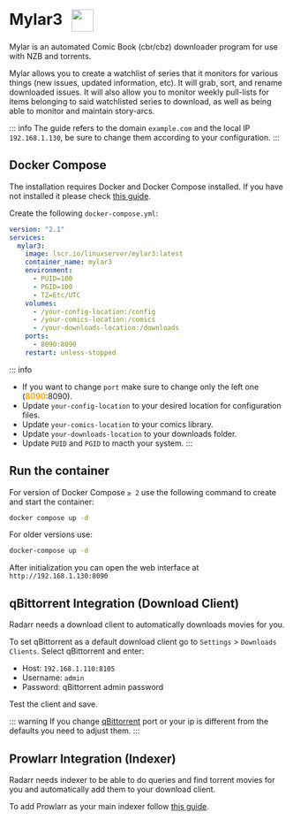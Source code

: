 # Mylar3 <img src="/mylar3-icon.png" width="40" height="40" style="display:inline-block; vertical-align: middle; margin-left:10px;">


Mylar is an automated Comic Book (cbr/cbz) downloader program for use with NZB and torrents.

Mylar allows you to create a watchlist of series that it monitors for various things (new issues, updated information, etc). It will grab, sort, and rename downloaded issues. It will also allow you to monitor weekly pull-lists for items belonging to said watchlisted series to download, as well as being able to monitor and maintain story-arcs.

::: info
The guide refers to the domain <code>example.com</code> and the local IP <code>192.168.1.130</code>, be sure to change them according to your configuration.
:::

## Docker Compose
The installation requires Docker and Docker Compose installed. If you have not installed it please check [this guide](../docker.md).

Create the following <code>docker-compose.yml</code>:
```yml
version: "2.1"
services:
  mylar3:
    image: lscr.io/linuxserver/mylar3:latest
    container_name: mylar3
    environment:
      - PUID=100
      - PGID=100
      - TZ=Etc/UTC
    volumes:
      - /your-config-location:/config
      - /your-comics-location:/comics
      - /your-downloads-location:/downloads
    ports:
      - 8090:8090
    restart: unless-stopped
```

::: info
* If you want to change <code>port</code> make sure to change only the left one (<span style="color:orange"><strong>8090</strong></span>:8090).
* Update <code>your-config-location</code> to your desired location for configuration files.
* Update <code>your-comics-location</code> to your comics library.
* Update <code>your-downloads-location</code> to your downloads folder.
* Update <code>PUID</code> and <code>PGID</code> to macth your system.
:::

## Run the container
For version of Docker Compose <code>≥ 2</code> use the following command to create and start the container:
```bash
docker compose up -d
```
For older versions use:
```bash
docker-compose up -d
```

After initialization you can open the web interface at <code>ht<span>tp://</span>192.168.1.130:8090</code>

## qBittorrent Integration (Download Client)
Radarr needs a download client to automatically downloads movies for you.

To set qBittorrent as a default download client go to <code>Settings</code> > <code>Downloads Clients</code>. Select qBittorrent and enter:
* Host: <code>192.168.1.110:8105</code>
* Username: <code>admin</code>
* Password: qBittorrent admin password

Test the client and save.

::: warning
If you change [qBittorrent](./qbittorrent#docker-compose) port or your ip is different from the defaults you need to adjust them.
:::

## Prowlarr Integration (Indexer)
Radarr needs indexer to be able to do queries and find torrent movies for you and automatically add them to your download client.

To add Prowlarr as your main indexer follow [this guide](./prowlarr#radarr-and-sonarr-integration).